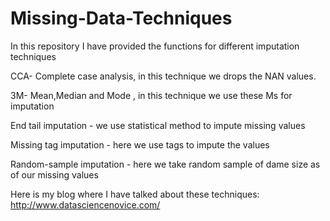 # Missing-Data-Techniques
In this repository I have provided the functions for different imputation techniques 

CCA- Complete case analysis, in this technique we drops the NAN values.

3M- Mean,Median and Mode , in this technique we use these Ms for imputation

End tail imputation - we use statistical method to impute missing values

Missing tag imputation - here we use tags to impute the values 

Random-sample imputation - here we take random sample of dame size as of our missing values

Here is my blog where I have talked about these techniques: http://www.datasciencenovice.com/
